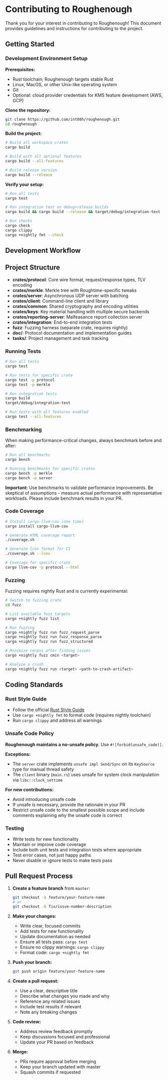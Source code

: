 # Contributing to Roughenough

Thank you for your interest in contributing to Roughenough! This document provides guidelines and instructions 
for contributing to the project.

## Getting Started

### Development Environment Setup

**Prerequisites:**
- Rust toolchain; Roughenough targets stable Rust
- Linux, MacOS, or other Unix-like operating system
- Git
- Optional: cloud provider credentials for KMS feature development (AWS, GCP)

**Clone the repository:**

```bash
git clone https://github.com/int08h/roughenough.git
cd roughenough
```

**Build the project:**

```bash
# Build all workspace crates
cargo build

# Build with all optional features
cargo build --all-features

# Build release version
cargo build --release
```

**Verify your setup:**

```bash
# Run all tests
cargo test

# Run integration test on debug+release builds
cargo build && cargo build --release && target/debug/integration-test

# Run checks
cargo check
cargo clippy
cargo +nightly fmt --check
```

## Development Workflow

## Project Structure

- **crates/protocol**: Core wire format, request/response types, TLV encoding
- **crates/merkle**: Merkle tree with Roughtime-specific tweaks
- **crates/server**: Asynchronous UDP server with batching
- **crates/client**: Command-line client and library
- **crates/common**: Shared cryptography and encoding utilities
- **crates/keys**: Key material handling with multiple secure backends
- **crates/reporting-server**: Malfeasance report collection server
- **crates/integration**: End-to-end integration tests
- **fuzz**: Fuzzing harness (separate crate, requires nightly)
- **doc/**: Protocol documentation and implementation guides
- **tasks/**: Project management and task tracking

### Running Tests

```bash
# Run all tests
cargo test

# Run tests for specific crate
cargo test -p protocol
cargo test -p merkle

# Run integration tests
cargo build
target/debug/integration-test

# Run tests with all features enabled
cargo test --all-features
```

### Benchmarking

When making performance-critical changes, always benchmark before and after:

```bash
# Run all benchmarks
cargo bench

# Running benchmarks for specific crates
cargo bench -p merkle
cargo bench -p server
```

**Important:** Use benchmarks to validate performance improvements. Be skeptical of assumptions - measure actual 
performance with representative workloads. Please include benchmark results in your PR.

### Code Coverage

```bash
# Install cargo-llvm-cov (one time)
cargo install cargo-llvm-cov

# Generate HTML coverage report
./coverage.sh

# Generate lcov format for CI
./coverage.sh --lcov

# Coverage for specific crate
cargo llvm-cov -p protocol --html
```

### Fuzzing

Fuzzing requires nightly Rust and is currently experimental:

```bash
# Switch to fuzzing crate
cd fuzz

# List available fuzz targets
cargo +nightly fuzz list

# Run fuzzing
cargo +nightly fuzz run fuzz_request_parse
cargo +nightly fuzz run fuzz_response_parse
cargo +nightly fuzz run fuzz_structured

# Minimize corpus after finding issues
cargo +nightly fuzz cmin <target>

# Analyze a crash
cargo +nightly fuzz run <target> <path-to-crash-artifact>
```

## Coding Standards

### Rust Style Guide

- Follow the official [Rust Style Guide](https://doc.rust-lang.org/nightly/style-guide/)
- Use `cargo +nightly fmt` to format code (requires nightly toolchain)
- Run `cargo clippy` and address all warnings

### Unsafe Code Policy

**Roughenough maintains a no-unsafe policy.** Use `#![forbid(unsafe_code)]`.

**Exceptions:**
- The `server` crate implements `unsafe impl Send/Sync` on its `KeySource` type for manual thread safety
- The `client` binary (`main.rs`) uses unsafe for system clock manipulation via `libc::clock_settime`

**For new contributions:**
- Avoid introducing unsafe code
- If unsafe is necessary, provide the rationale in your PR
- Restrict unsafe code to the smallest possible scope and include comments explaining why the unsafe code is correct

### Testing

- Write tests for new functionality
- Maintain or improve code coverage
- Include both unit tests and integration tests where appropriate
- Test error cases, not just happy paths
- Never disable or ignore tests to make tests pass

## Pull Request Process

1. **Create a feature branch** from `master`:
   ```bash
   git checkout -b feature/your-feature-name
   # or
   git checkout -b fix/issue-number-description
   ```

2. **Make your changes:**
   - Write clear, focused commits
   - Add tests for new functionality
   - Update documentation as needed
   - Ensure all tests pass: `cargo test`
   - Ensure no clippy warnings: `cargo clippy`
   - Format code: `cargo +nightly fmt`

3. **Push your branch:**
   ```bash
   git push origin feature/your-feature-name
   ```

4. **Create a pull request:**
   - Use a clear, descriptive title
   - Describe what changes you made and why
   - Reference any related issues
   - Include test results if relevant
   - Note any breaking changes

5. **Code review:**
   - Address review feedback promptly
   - Keep discussions focused and professional
   - Update your PR based on feedback

6. **Merge:**
   - PRs require approval before merging
   - Keep your branch updated with master
   - Squash commits if requested

